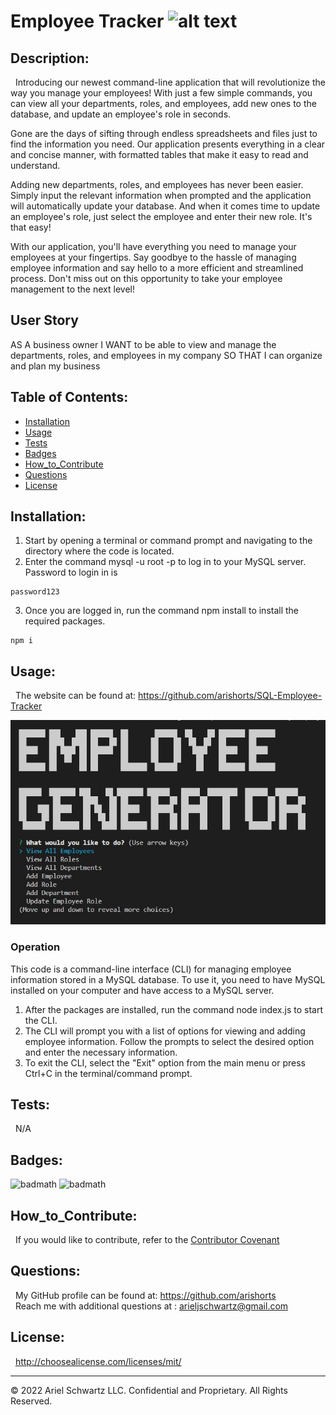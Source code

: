 # Employee Tracker ![alt text](https://img.shields.io/badge/License-MIT-blue.svg)

## Description:

&nbsp; Introducing our newest command-line application that will revolutionize the way you manage your employees! With just a few simple commands, you can view all your departments, roles, and employees, add new ones to the database, and update an employee's role in seconds.

Gone are the days of sifting through endless spreadsheets and files just to find the information you need. Our application presents everything in a clear and concise manner, with formatted tables that make it easy to read and understand.

Adding new departments, roles, and employees has never been easier. Simply input the relevant information when prompted and the application will automatically update your database. And when it comes time to update an employee's role, just select the employee and enter their new role. It's that easy!

With our application, you'll have everything you need to manage your employees at your fingertips. Say goodbye to the hassle of managing employee information and say hello to a more efficient and streamlined process. Don't miss out on this opportunity to take your employee management to the next level!

## User Story

AS A business owner
I WANT to be able to view and manage the departments, roles, and employees in my company
SO THAT I can organize and plan my business

## Table of Contents:

- [Installation](#installation)
- [Usage](#usage)
- [Tests](#tests)
- [Badges](#badges)
- [How_to_Contribute](#how_to_contribute)
- [Questions](#questions)
- [License](#license)

## Installation:

1. Start by opening a terminal or command prompt and navigating to the directory where the code is located.<br>
2. Enter the command mysql -u root -p to log in to your MySQL server. Password to login in is

```
password123
```

3. Once you are logged in, run the command npm install to install the required packages.<br>

```
npm i
```

## Usage:

&nbsp; The website can be found at: https://github.com/arishorts/SQL-Employee-Tracker

![alt text](./assets/images/demo.JPG)

### Operation

This code is a command-line interface (CLI) for managing employee information stored in a MySQL database. To use it, you need to have MySQL installed on your computer and have access to a MySQL server.<br>

1. After the packages are installed, run the command node index.js to start the CLI.<br>
2. The CLI will prompt you with a list of options for viewing and adding employee information. Follow the prompts to select the desired option and enter the necessary information.<br>
3. To exit the CLI, select the "Exit" option from the main menu or press Ctrl+C in the terminal/command prompt.<br>

## Tests:

&nbsp; N/A

## Badges:

![badmath](https://img.shields.io/badge/JavaScript-99%25-purple)
![badmath](https://img.shields.io/badge/Shell-1%25-purple)

## How_to_Contribute:

&nbsp; If you would like to contribute, refer to the [Contributor Covenant](https://www.contributor-covenant.org/)

## Questions:

&nbsp; My GitHub profile can be found at: https://github.com/arishorts
<br>&nbsp; Reach me with additional questions at : arieljschwartz@gmail.com

## License:

&nbsp; http://choosealicense.com/licenses/mit/

---

© 2022 Ariel Schwartz LLC. Confidential and Proprietary. All Rights Reserved.

```

```
